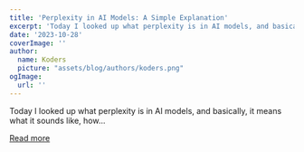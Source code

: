 ```yaml
---
title: 'Perplexity in AI Models: A Simple Explanation'
excerpt: 'Today I looked up what perplexity is in AI models, and basically, it means what it sounds like, how...'
date: '2023-10-28'
coverImage: ''
author:
  name: Koders
  picture: "assets/blog/authors/koders.png"
ogImage:
  url: ''
---
```


Today I looked up what perplexity is in AI models, and basically, it means what it sounds like, how...

[Read more](https://dev.to/alkanet88/perplexity-in-ai-models-a-simple-explanation-3in4)
